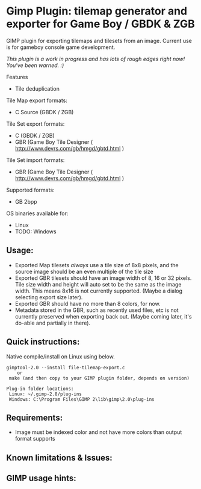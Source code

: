 Gimp Plugin: tilemap generator and exporter for Game Boy / GBDK & ZGB
===========

GIMP plugin for exporting tilemaps and tilesets from an image. Current use is for gameboy console game development.

*This plugin is a work in progress and has lots of rough edges right now! You've been warned. :)*

Features
 * Tile deduplication

Tile Map export formats:
 * C Source (GBDK / ZGB)

Tile Set export formats:
 * C (GBDK / ZGB)
 * GBR (Game Boy Tile Designer ( http://www.devrs.com/gb/hmgd/gbtd.html )

Tile Set import formats:
 * GBR (Game Boy Tile Designer ( http://www.devrs.com/gb/hmgd/gbtd.html )

Supported formats:
 * GB 2bpp

OS binaries available for:
 * Linux
 * TODO: Windows


## Usage:
 * Exported Map tilesets *always* use a tile size of 8x8 pixels, and the source image should be an even multiple of the tile size
 * Exported GBR tilesets should have an image width of 8, 16 or 32 pixels. Tile size width and height will auto set to be the same as the image width. This means 8x16 is not currently supported. (Maybe a dialog selecting export size later).
 * Exported GBR should have no more than 8 colors, for now.
 * Metadata stored in the GBR, such as recently used files, etc is not currently preserved when exporting back out. (Maybe coming later, it's do-able and partially in there).


## Quick instructions:

Native compile/install on Linux using below.

```
gimptool-2.0 --install file-tilemap-export.c
    or
 make (and then copy to your GIMP plugin folder, depends on version)

Plug-in folder locations:
 Linux: ~/.gimp-2.8/plug-ins
 Windows: C:\Program Files\GIMP 2\lib\gimp\2.0\plug-ins

```

## Requirements:
* Image must be indexed color and not have more colors than output format supports

## Known limitations & Issues:

## GIMP usage hints:
